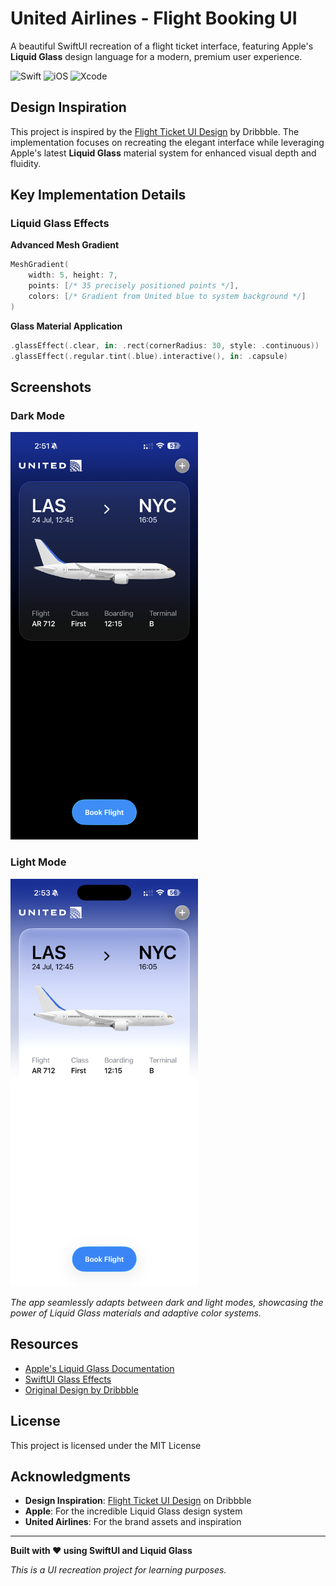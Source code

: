 # United Airlines - Flight Booking UI

A beautiful SwiftUI recreation of a flight ticket interface, featuring Apple's **Liquid Glass** design language for a modern, premium user experience.

![Swift](https://img.shields.io/badge/Swift-6.1-orange.svg)
![iOS](https://img.shields.io/badge/iOS-26.0+-blue.svg)
![Xcode](https://img.shields.io/badge/Xcode-26.0+-blue.svg)

## Design Inspiration

This project is inspired by the [Flight Ticket UI Design](https://dribbble.com/shots/6776366-Flight-ticket-UI-design) by Dribbble. The implementation focuses on recreating the elegant interface while leveraging Apple's latest **Liquid Glass** material system for enhanced visual depth and fluidity.

## Key Implementation Details

### Liquid Glass Effects

**Advanced Mesh Gradient**
```swift
MeshGradient(
    width: 5, height: 7,
    points: [/* 35 precisely positioned points */],
    colors: [/* Gradient from United blue to system background */]
)
```

**Glass Material Application**
```swift
.glassEffect(.clear, in: .rect(cornerRadius: 30, style: .continuous))
.glassEffect(.regular.tint(.blue).interactive(), in: .capsule)
```

## Screenshots

### Dark Mode
<img src="Screenshots/dark-mode.png" width="300" alt="United Airlines App - Dark Mode">

### Light Mode  
<img src="Screenshots/light-mode.png" width="300" alt="United Airlines App - Light Mode">

*The app seamlessly adapts between dark and light modes, showcasing the power of Liquid Glass materials and adaptive color systems.*

## Resources

- [Apple's Liquid Glass Documentation](https://developer.apple.com/documentation/TechnologyOverviews/adopting-liquid-glass)
- [SwiftUI Glass Effects](https://developer.apple.com/documentation/swiftui/applying-glass-effects)
- [Original Design by Dribbble](https://dribbble.com/shots/6776366-Flight-ticket-UI-design)

## License

This project is licensed under the MIT License

## Acknowledgments

- **Design Inspiration**: [Flight Ticket UI Design](https://dribbble.com/shots/6776366-Flight-ticket-UI-design) on Dribbble
- **Apple**: For the incredible Liquid Glass design system
- **United Airlines**: For the brand assets and inspiration

---

**Built with ❤️ using SwiftUI and Liquid Glass**

*This is a UI recreation project for learning purposes.* 
